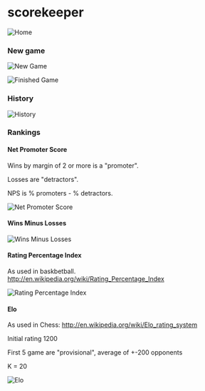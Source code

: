 scorekeeper
===========

![Home](http://i.imgur.com/ULk3sXj.png)

### New game

![New Game](http://i.imgur.com/Q4dKaHo.png)

![Finished Game](http://i.imgur.com/Ah6fhcr.png)

### History

![History](http://i.imgur.com/T2PyNjd.png)

### Rankings

#### Net Promoter Score

Wins by margin of 2 or more is a "promoter".

Losses are "detractors".

NPS is % promoters - % detractors.

![Net Promoter Score](http://i.imgur.com/kj5stV5.png)

#### Wins Minus Losses

![Wins Minus Losses](http://i.imgur.com/spHSidb.png)

#### Rating Percentage Index

As used in baskbetball. http://en.wikipedia.org/wiki/Rating_Percentage_Index

![Rating Percentage Index](http://i.imgur.com/JF2LA4T.png)

#### Elo

As used in Chess: http://en.wikipedia.org/wiki/Elo_rating_system

Initial rating 1200

First 5 game are "provisional", average of +-200 opponents

K = 20

![Elo](http://i.imgur.com/fiLpm1I.png)
